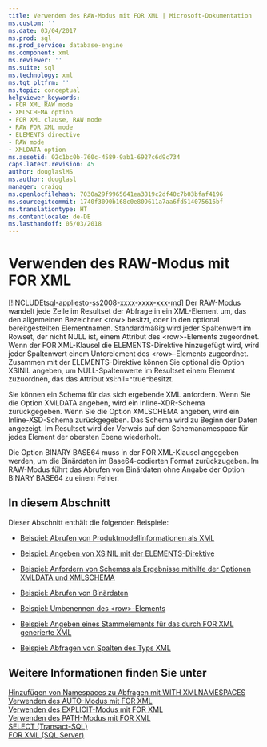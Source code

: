 ```yaml
---
title: Verwenden des RAW-Modus mit FOR XML | Microsoft-Dokumentation
ms.custom: ''
ms.date: 03/04/2017
ms.prod: sql
ms.prod_service: database-engine
ms.component: xml
ms.reviewer: ''
ms.suite: sql
ms.technology: xml
ms.tgt_pltfrm: ''
ms.topic: conceptual
helpviewer_keywords:
- FOR XML RAW mode
- XMLSCHEMA option
- FOR XML clause, RAW mode
- RAW FOR XML mode
- ELEMENTS directive
- RAW mode
- XMLDATA option
ms.assetid: 02c1bc0b-760c-4589-9ab1-6927c6d9c734
caps.latest.revision: 45
author: douglaslMS
ms.author: douglasl
manager: craigg
ms.openlocfilehash: 7030a29f9965641ea3819c2df40c7b03bfaf4196
ms.sourcegitcommit: 1740f3090b168c0e809611a7aa6fd514075616bf
ms.translationtype: HT
ms.contentlocale: de-DE
ms.lasthandoff: 05/03/2018
---
```

# <a name="use-raw-mode-with-for-xml"></a>Verwenden des RAW-Modus mit FOR XML
[!INCLUDE[tsql-appliesto-ss2008-xxxx-xxxx-xxx-md](../../includes/tsql-appliesto-ss2008-xxxx-xxxx-xxx-md.md)]
  Der RAW-Modus wandelt jede Zeile im Resultset der Abfrage in ein XML-Element um, das den allgemeinen Bezeichner \<row> besitzt, oder in den optional bereitgestellten Elementnamen. Standardmäßig wird jeder Spaltenwert im Rowset, der nicht NULL ist, einem Attribut des \<row>-Elements zugeordnet. Wenn der FOR XML-Klausel die ELEMENTS-Direktive hinzugefügt wird, wird jeder Spaltenwert einem Unterelement des \<row>-Elements zugeordnet. Zusammen mit der ELEMENTS-Direktive können Sie optional die Option XSINIL angeben, um NULL-Spaltenwerte im Resultset einem Element zuzuordnen, das das Attribut xsi:nil=`"`true`"`besitzt.  
  
 Sie können ein Schema für das sich ergebende XML anfordern. Wenn Sie die Option XMLDATA angeben, wird ein Inline-XDR-Schema zurückgegeben. Wenn Sie die Option XMLSCHEMA angeben, wird ein Inline-XSD-Schema zurückgegeben. Das Schema wird zu Beginn der Daten angezeigt. Im Resultset wird der Verweis auf den Schemanamespace für jedes Element der obersten Ebene wiederholt.  
  
 Die Option BINARY BASE64 muss in der FOR XML-Klausel angegeben werden, um die Binärdaten im Base64-codierten Format zurückzugeben. Im RAW-Modus führt das Abrufen von Binärdaten ohne Angabe der Option BINARY BASE64 zu einem Fehler.  
  
## <a name="in-this-section"></a>In diesem Abschnitt  
 Dieser Abschnitt enthält die folgenden Beispiele:  
  
-   [Beispiel: Abrufen von Produktmodellinformationen als XML](../../relational-databases/xml/example-retrieving-product-model-information-as-xml.md)  
  
-   [Beispiel: Angeben von XSINIL mit der ELEMENTS-Direktive](../../relational-databases/xml/example-specifying-xsinil-with-the-elements-directive.md)  
  
-   [Beispiel: Anfordern von Schemas als Ergebnisse mithilfe der Optionen XMLDATA und XMLSCHEMA](../../relational-databases/xml/example-requesting-schemas-as-results-with-the-xmldata-and-xmlschema-options.md)  
  
-   [Beispiel: Abrufen von Binärdaten](../../relational-databases/xml/example-retrieving-binary-data.md)  
  
-   [Beispiel: Umbenennen des &#60;row&#62;-Elements](../../relational-databases/xml/example-renaming-the-row-element.md)  
  
-   [Beispiel: Angeben eines Stammelements für das durch FOR XML generierte XML](../../relational-databases/xml/example-specifying-a-root-element-for-the-xml-generated-by-for-xml.md)  
  
-   [Beispiel: Abfragen von Spalten des Typs XML](../../relational-databases/xml/example-querying-xmltype-columns.md)  
  
## <a name="see-also"></a>Weitere Informationen finden Sie unter  
 [Hinzufügen von Namespaces zu Abfragen mit WITH XMLNAMESPACES](../../relational-databases/xml/add-namespaces-to-queries-with-with-xmlnamespaces.md)   
 [Verwenden des AUTO-Modus mit FOR XML](../../relational-databases/xml/use-auto-mode-with-for-xml.md)   
 [Verwenden des EXPLICIT-Modus mit FOR XML](../../relational-databases/xml/use-explicit-mode-with-for-xml.md)   
 [Verwenden des PATH-Modus mit FOR XML](../../relational-databases/xml/use-path-mode-with-for-xml.md)   
 [SELECT &#40;Transact-SQL&#41;](../../t-sql/queries/select-transact-sql.md)   
 [FOR XML &#40;SQL Server&#41;](../../relational-databases/xml/for-xml-sql-server.md)  
  
  

